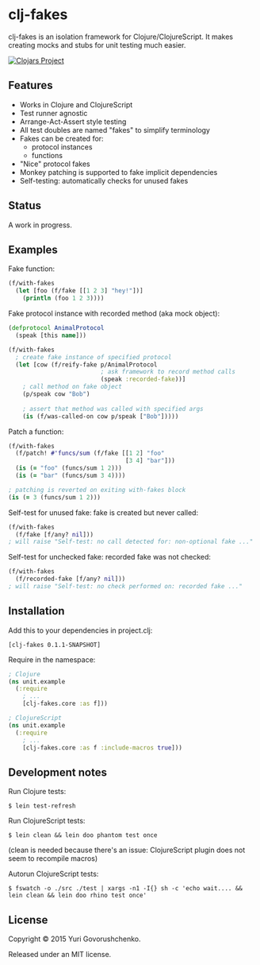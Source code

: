 # clj-fakes
clj-fakes is an isolation framework for Clojure/ClojureScript. It makes creating mocks and stubs for unit testing much easier.

[![Clojars Project](http://clojars.org/clj-fakes/latest-version.svg)](http://clojars.org/clj-fakes)

## Features
* Works in Clojure and ClojureScript
* Test runner agnostic
* Arrange-Act-Assert style testing
* All test doubles are named "fakes" to simplify terminology
* Fakes can be created for:
  * protocol instances
  * functions
* "Nice" protocol fakes
* Monkey patching is supported to fake implicit dependencies
* Self-testing: automatically checks for unused fakes

## Status
A work in progress.

## Examples
Fake function:

```clj
(f/with-fakes
  (let [foo (f/fake [[1 2 3] "hey!"])]
    (println (foo 1 2 3))))
```

Fake protocol instance with recorded method (aka mock object):

```clj
(defprotocol AnimalProtocol
  (speak [this name]))

(f/with-fakes
  ; create fake instance of specified protocol
  (let [cow (f/reify-fake p/AnimalProtocol
                          ; ask framework to record method calls
                          (speak :recorded-fake))]
    ; call method on fake object
    (p/speak cow "Bob")
    
    ; assert that method was called with specified args
    (is (f/was-called-on cow p/speak ["Bob"]))))
```

Patch a function:

```clj
(f/with-fakes
  (f/patch! #'funcs/sum (f/fake [[1 2] "foo"
                                 [3 4] "bar"]))
  (is (= "foo" (funcs/sum 1 2)))
  (is (= "bar" (funcs/sum 3 4))))

; patching is reverted on exiting with-fakes block
(is (= 3 (funcs/sum 1 2)))
```

Self-test for unused fake: fake is created but never called:

```clj
(f/with-fakes
  (f/fake [f/any? nil]))
; will raise "Self-test: no call detected for: non-optional fake ..."
```

Self-test for unchecked fake: recorded fake was not checked:

```clj
(f/with-fakes
  (f/recorded-fake [f/any? nil]))
; will raise "Self-test: no check performed on: recorded fake ..."
```

## Installation
Add this to your dependencies in project.clj:

```
[clj-fakes 0.1.1-SNAPSHOT]
```

Require in the namespace:

```clj
; Clojure
(ns unit.example
  (:require
    ; ...
    [clj-fakes.core :as f]))

; ClojureScript
(ns unit.example
  (:require
    ; ...
    [clj-fakes.core :as f :include-macros true]))
```

## Development notes
Run Clojure tests:
```
$ lein test-refresh
```

Run ClojureScript tests:
```
$ lein clean && lein doo phantom test once
```
(clean is needed because there's an issue: ClojureScript plugin does not seem to recompile macros)

Autorun ClojureScript tests:
```
$ fswatch -o ./src ./test | xargs -n1 -I{} sh -c 'echo wait.... && lein clean && lein doo rhino test once'
```

## License
Copyright © 2015 Yuri Govorushchenko.

Released under an MIT license.